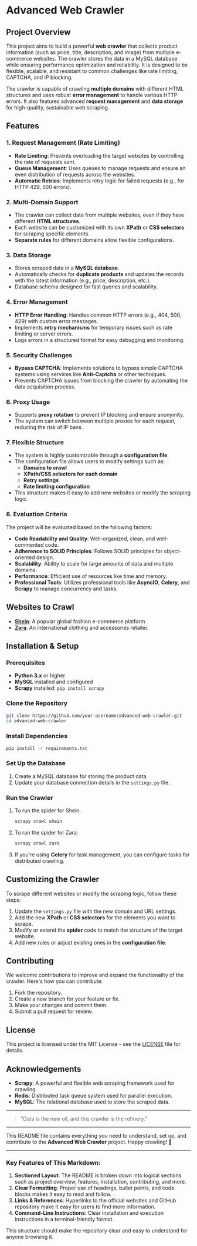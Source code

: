 # Advanced Web Crawler

## Project Overview

This project aims to build a powerful **web crawler** that collects product information (such as price, title, description, and image) from multiple e-commerce websites. The crawler stores the data in a MySQL database while ensuring performance optimization and reliability. It is designed to be flexible, scalable, and resistant to common challenges like rate limiting, CAPTCHA, and IP blocking.

The crawler is capable of crawling **multiple domains** with different HTML structures and uses robust **error management** to handle various HTTP errors. It also features advanced **request management** and **data storage** for high-quality, sustainable web scraping.

## Features

### 1. Request Management (Rate Limiting)
   - **Rate Limiting**: Prevents overloading the target websites by controlling the rate of requests sent.
   - **Queue Management**: Uses queues to manage requests and ensure an even distribution of requests across the websites.
   - **Automatic Retries**: Implements retry logic for failed requests (e.g., for HTTP 429, 500 errors).
   
### 2. Multi-Domain Support
   - The crawler can collect data from multiple websites, even if they have different **HTML structures**.
   - Each website can be customized with its own **XPath** or **CSS selectors** for scraping specific elements.
   - **Separate rules** for different domains allow flexible configurations.

### 3. Data Storage
   - Stores scraped data in a **MySQL database**.
   - Automatically checks for **duplicate products** and updates the records with the latest information (e.g., price, description, etc.).
   - Database schema designed for fast queries and scalability.

### 4. Error Management
   - **HTTP Error Handling**: Handles common HTTP errors (e.g., 404, 500, 429) with custom error messages.
   - Implements **retry mechanisms** for temporary issues such as rate limiting or server errors.
   - Logs errors in a structured format for easy debugging and monitoring.

### 5. Security Challenges
   - **Bypass CAPTCHA**: Implements solutions to bypass simple CAPTCHA systems using services like **Anti-Captcha** or other techniques.
   - Prevents CAPTCHA issues from blocking the crawler by automating the data acquisition process.

### 6. Proxy Usage
   - Supports **proxy rotation** to prevent IP blocking and ensure anonymity.
   - The system can switch between multiple proxies for each request, reducing the risk of IP bans.

### 7. Flexible Structure
   - The system is highly customizable through a **configuration file**.
   - The configuration file allows users to modify settings such as:
     - **Domains to crawl**
     - **XPath/CSS selectors for each domain**
     - **Retry settings**
     - **Rate limiting configuration**
   - This structure makes it easy to add new websites or modify the scraping logic.

### 8. Evaluation Criteria
   The project will be evaluated based on the following factors:
   - **Code Readability and Quality**: Well-organized, clean, and well-commented code.
   - **Adherence to SOLID Principles**: Follows SOLID principles for object-oriented design.
   - **Scalability**: Ability to scale for large amounts of data and multiple domains.
   - **Performance**: Efficient use of resources like time and memory.
   - **Professional Tools**: Utilizes professional tools like **AsyncIO**, **Celery**, and **Scrapy** to manage concurrency and tasks.

## Websites to Crawl

- **[Shein](https://www.shein.com)**: A popular global fashion e-commerce platform.
- **[Zara](https://www.zara.com)**: An international clothing and accessories retailer.

## Installation & Setup

### Prerequisites

- **Python 3.x** or higher
- **MySQL** installed and configured
- **Scrapy** installed: `pip install scrapy`


### Clone the Repository

```bash
git clone https://github.com/your-username/advanced-web-crawler.git
cd advanced-web-crawler
```

### Install Dependencies

```bash
pip install -r requirements.txt
```

### Set Up the Database

1. Create a MySQL database for storing the product data.
2. Update your database connection details in the `settings.py` file.

### Run the Crawler

1. To run the spider for Shein:

   ```bash
   scrapy crawl shein
   ```

2. To run the spider for Zara:

   ```bash
   scrapy crawl zara
   ```

3. If you're using **Celery** for task management, you can configure tasks for distributed crawling.

## Customizing the Crawler

To scrape different websites or modify the scraping logic, follow these steps:

1. Update the `settings.py` file with the new domain and URL settings.
2. Add the new **XPath** or **CSS selectors** for the elements you want to scrape.
3. Modify or extend the **spider** code to match the structure of the target website.
4. Add new rules or adjust existing ones in the **configuration file**.

## Contributing

We welcome contributions to improve and expand the functionality of the crawler. Here's how you can contribute:

1. Fork the repository.
2. Create a new branch for your feature or fix.
3. Make your changes and commit them.
4. Submit a pull request for review.

## License

This project is licensed under the MIT License - see the [LICENSE](LICENSE) file for details.

## Acknowledgements

- **Scrapy**: A powerful and flexible web scraping framework used for crawling.
- **Redis**: Distributed task queue system used for parallel execution.
- **MySQL**: The relational database used to store the scraped data.

---

> "Data is the new oil, and this crawler is the refinery."

---

This README file contains everything you need to understand, set up, and contribute to the **Advanced Web Crawler** project. Happy crawling! 🚀


---

### Key Features of This Markdown:

1. **Sectioned Layout**: The README is broken down into logical sections such as project overview, features, installation, contributing, and more.
2. **Clear Formatting**: Proper use of headings, bullet points, and code blocks makes it easy to read and follow.
3. **Links & References**: Hyperlinks to the official websites and GitHub repository make it easy for users to find more information.
4. **Command-Line Instructions**: Clear installation and execution instructions in a terminal-friendly format.

This structure should make the repository clear and easy to understand for anyone browsing it.
